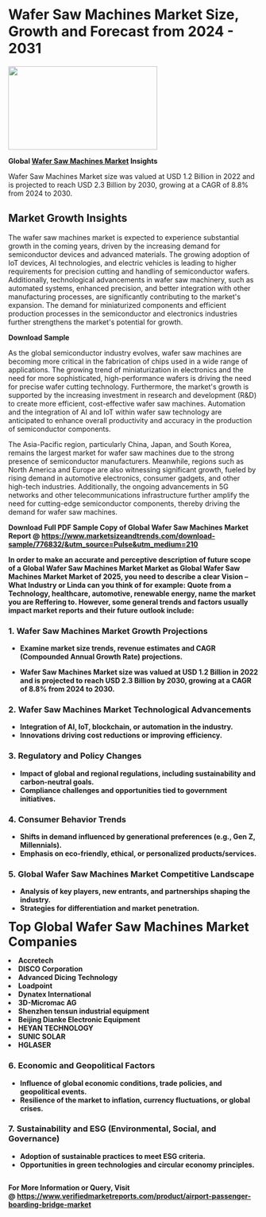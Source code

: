 <H1>Wafer Saw Machines Market Size, Growth and Forecast from 2024 - 2031</H1><img class="aligncenter size-medium wp-image-584254" src="https://thirdeyenews.in/wp-content/uploads/2024/09/Global-Market-Research-300x168.jpeg" alt="" width="300" height="168" /><p><strong>Global&nbsp;<a href="https://www.marketsizeandtrends.com/download-sample/776832/&amp;utm_source=Pulse&amp;utm_medium=210">Wafer Saw Machines Market</a> Insights</strong></p><p>Wafer Saw Machines Market size was valued at USD 1.2 Billion in 2022 and is projected to reach USD 2.3 Billion by 2030, growing at a CAGR of 8.8% from 2024 to 2030.</p><p><h2>Market Growth Insights</h2> <p>The wafer saw machines market is expected to experience substantial growth in the coming years, driven by the increasing demand for semiconductor devices and advanced materials. The growing adoption of IoT devices, AI technologies, and electric vehicles is leading to higher requirements for precision cutting and handling of semiconductor wafers. Additionally, technological advancements in wafer saw machinery, such as automated systems, enhanced precision, and better integration with other manufacturing processes, are significantly contributing to the market's expansion. The demand for miniaturized components and efficient production processes in the semiconductor and electronics industries further strengthens the market's potential for growth.</p> <p><strong>Download Sample</strong></p> <p>As the global semiconductor industry evolves, wafer saw machines are becoming more critical in the fabrication of chips used in a wide range of applications. The growing trend of miniaturization in electronics and the need for more sophisticated, high-performance wafers is driving the need for precise wafer cutting technology. Furthermore, the market's growth is supported by the increasing investment in research and development (R&D) to create more efficient, cost-effective wafer saw machines. Automation and the integration of AI and IoT within wafer saw technology are anticipated to enhance overall productivity and accuracy in the production of semiconductor components.</p> <p>The Asia-Pacific region, particularly China, Japan, and South Korea, remains the largest market for wafer saw machines due to the strong presence of semiconductor manufacturers. Meanwhile, regions such as North America and Europe are also witnessing significant growth, fueled by rising demand in automotive electronics, consumer gadgets, and other high-tech industries. Additionally, the ongoing advancements in 5G networks and other telecommunications infrastructure further amplify the need for cutting-edge semiconductor components, thereby driving the demand for wafer saw machines.</p> <p><strong></p><p><span class=""><strong>Download Full PDF Sample Copy of Global Wafer Saw Machines Market Report</strong> @ <a href="https://www.marketsizeandtrends.com/download-sample/776832/&amp;utm_source=Pulse&amp;utm_medium=210" target="_blank">https://www.marketsizeandtrends.com/download-sample/776832/&amp;utm_source=Pulse&amp;utm_medium=210</a></span></p><p>In order to make an accurate and perceptive description of future scope of a Global&nbsp;Wafer Saw Machines Market Market as Global&nbsp;Wafer Saw Machines Market Market of 2025, you need to describe a clear Vision &ndash; What Industry or Linda can you think of for example: Quote from a Technology, healthcare, automotive, renewable energy, name the market you are Reffering to. However, some general trends and factors usually impact market reports and their future outlook include:</p><h3>1.&nbsp;<strong>Wafer Saw Machines Market Growth Projections</strong></h3><ul><li>Examine market size trends, revenue estimates and CAGR (Compounded Annual Growth Rate) projections.</li><li><p>Wafer Saw Machines Market size was valued at USD 1.2 Billion in 2022 and is projected to reach USD 2.3 Billion by 2030, growing at a CAGR of 8.8% from 2024 to 2030.</p></li></ul><h3>2.&nbsp;<strong>Wafer Saw Machines Market Technological Advancements</strong></h3><ul><li>Integration of AI, IoT, blockchain, or automation in the industry.</li><li>Innovations driving cost reductions or improving efficiency.</li></ul><h3>3.&nbsp;<strong>Regulatory and Policy Changes</strong></h3><ul><li>Impact of global and regional regulations, including sustainability and carbon-neutral goals.</li><li>Compliance challenges and opportunities tied to government initiatives.</li></ul><h3>4.&nbsp;<strong>Consumer Behavior Trends</strong></h3><ul><li>Shifts in demand influenced by generational preferences (e.g., Gen Z, Millennials).</li><li>Emphasis on eco-friendly, ethical, or personalized products/services.</li></ul><h3>5.&nbsp;<strong>Global Wafer Saw Machines Market Competitive Landscape</strong></h3><ul><li>Analysis of key players, new entrants, and partnerships shaping the industry.</li><li>Strategies for differentiation and market penetration.</li></ul><p data-pm-slice="1 1 []"><span style="color: inherit; font-family: inherit; font-size: 25px;">Top Global Wafer Saw Machines Market Companies</span></p><div class="" data-test-id=""><p><li>Accretech</li><li> DISCO Corporation</li><li> Advanced Dicing Technology</li><li> Loadpoint</li><li> Dynatex International</li><li> 3D-Micromac AG</li><li> Shenzhen tensun industrial equipment</li><li> Beijing Dianke Electronic Equipment</li><li> HEYAN TECHNOLOGY</li><li> SUNIC SOLAR</li><li> HGLASER</li></p></div><h3>6.&nbsp;<strong>Economic and Geopolitical Factors</strong></h3><ul><li>Influence of global economic conditions, trade policies, and geopolitical events.</li><li>Resilience of the market to inflation, currency fluctuations, or global crises.</li></ul><h3>7.&nbsp;<strong>Sustainability and ESG (Environmental, Social, and Governance)</strong></h3><ul><li>Adoption of sustainable practices to meet ESG criteria.</li><li>Opportunities in green technologies and circular economy principles.</li></ul><h2><strong style="font-size: 14px;">For More Information or Query, Visit @&nbsp;</strong><a style="background-color: #ffffff; font-size: 14px;" href="https://www.marketsizeandtrends.com/report/wafer-saw-machines-market/" target="_blank">https://www.verifiedmarketreports.com/product/airport-passenger-boarding-bridge-market</a></h2>
